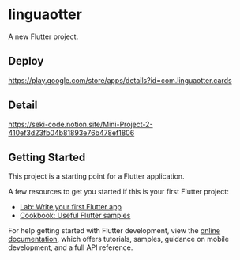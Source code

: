 # linguaotter

A new Flutter project.

## Deploy
https://play.google.com/store/apps/details?id=com.linguaotter.cards

## Detail
https://seki-code.notion.site/Mini-Project-2-410ef3d23fb04b81893e76b478ef1806

## Getting Started

This project is a starting point for a Flutter application.

A few resources to get you started if this is your first Flutter project:

- [Lab: Write your first Flutter app](https://docs.flutter.dev/get-started/codelab)
- [Cookbook: Useful Flutter samples](https://docs.flutter.dev/cookbook)

For help getting started with Flutter development, view the
[online documentation](https://docs.flutter.dev/), which offers tutorials,
samples, guidance on mobile development, and a full API reference.
